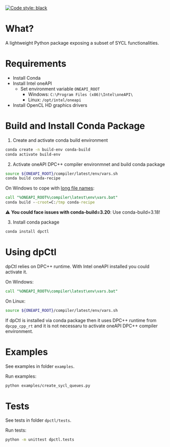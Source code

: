 [![Code style: black](https://img.shields.io/badge/code%20style-black-000000.svg)](https://github.com/psf/black)

What?
====
A lightweight Python package exposing a subset of SYCL functionalities.

Requirements
============
- Install Conda
- Install Intel oneAPI
    - Set environment variable `ONEAPI_ROOT`
        - Windows: `C:\Program Files (x86)\Intel\oneAPI\`
        - Linux: `/opt/intel/oneapi`
- Install OpenCL HD graphics drivers

Build and Install Conda Package
==================================
1. Create and activate conda build environment
```bash
conda create -n build-env conda-build
conda activate build-env
```
2. Activate oneAPI DPC++ compiler environmnet and build conda package
```bash
source ${ONEAPI_ROOT}/compiler/latest/env/vars.sh
conda build conda-recipe
```
On Windows to cope with [long file names](https://github.com/IntelPython/dpctl/issues/15):
```cmd
call "%ONEAPI_ROOT%\compiler\latest\env\vars.bat"
conda build --croot=C:/tmp conda-recipe
```

:warning: **You could face issues with conda-build=3.20**: Use conda-build=3.18!

3. Install conda package
```bash
conda install dpctl
```

Using dpCtl
===========
dpCtl relies on DPC++ runtime. With Intel oneAPI installed you could activate it.

On Windows:
```cmd
call "%ONEAPI_ROOT%\compiler\latest\env\vars.bat"
```
On Linux:
```bash
source ${ONEAPI_ROOT}/compiler/latest/env/vars.sh
```

If dpCtl is installed via conda package then it uses DPC++ runtime from `dpcpp_cpp_rt`
and it is not necessaru to activate oneAPI DPC++ compiler environment.

Examples
========
See examples in folder `examples`.

Run examples:
```bash
python examples/create_sycl_queues.py
```

Tests
=====
See tests in folder `dpctl/tests`.

Run tests:
```bash
python -m unittest dpctl.tests
```
